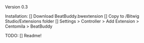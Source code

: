 Version 0.3

Installation:
[] Download BeatBuddy.bwextension
[] Copy to /Bitwig Studio/Extensions folder
[] Settings > Controller > Add Extension > Centomila > BeatBuddy

TODO:
[] Readme!